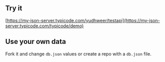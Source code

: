 ## Try it

[https://my-json-server.typicode.com/yudhweer/testapi](https://my-json-server.typicode.com/typicode/demo)

## Use your own data

Fork it and change `db.json` values or create a repo with a `db.json` file.
